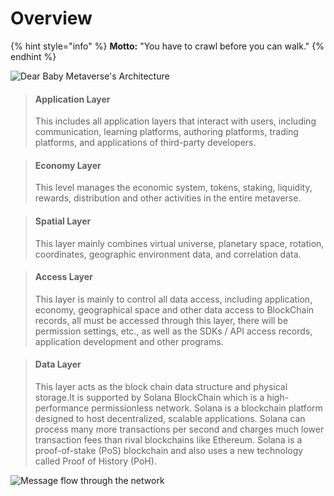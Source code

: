 # Overview

{% hint style="info" %}
**Motto:** "You have to crawl before you can walk."
{% endhint %}

![Dear Baby Metaverse's Architecture](https://lh6.googleusercontent.com/wYJEFvNBmWS9OZtvf4WGSBlRgsqbdAHR16gNxKjqpV-1fbNC3cTHj363u-x-\_3AHuWV2M4IdoVmaP-wL6aiEWRXMshUVRXeaASmWwAex52-rwWGloR6ujXtSaryDxEujHhbdaer8)

> #### **Application Layer**
>
> This includes all application layers that interact with users, including communication, learning platforms, authoring platforms, trading platforms, and applications of third-party developers.

> #### **Economy Layer**
>
> This level manages the economic system, tokens, staking, liquidity, rewards, distribution and other activities in the entire metaverse.

> #### **Spatial Layer**
>
> This layer mainly combines virtual universe, planetary space, rotation, coordinates, geographic environment data, and correlation data.

> #### **Access Layer**
>
> This layer is mainly to control all data access, including application, economy, geographical space and other data access to BlockChain records, all must be accessed through this layer, there will be permission settings, etc., as well as the SDKs / API access records, application development and other programs.

> #### **Data Layer**
>
> This layer acts as the block chain data structure and physical storage.It is supported by Solana BlockChain which is a high-performance permissionless network. Solana is a blockchain platform designed to host decentralized, scalable applications. Solana can process many more transactions per second and charges much lower transaction fees than rival blockchains like Ethereum. Solana is a proof-of-stake (PoS) blockchain and also uses a new technology called Proof of History (PoH).

![Message flow through the network](https://lh3.googleusercontent.com/z4OYd515uHCmQFpkcFTKDHC-gr\_lstOKEmh6-MYx4mJTRTf2OlN4CglIf0CTzF9G8WHWVA9Pvr\_Frrmabu6pJAYNgIWSai2PiWwwdNgY6Ci7Tfl7ypEiDd2LsZP4C87FlejR1IOL)

